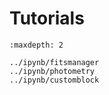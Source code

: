 # Tutorials

```{toctree}
:maxdepth: 2

../ipynb/fitsmanager
../ipynb/photometry
../ipynb/customblock
```